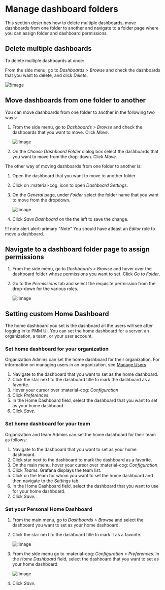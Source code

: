 # Manage dashboard folders

This section describes how to delete multiple dashboards, move dashboards from one folder to another and navigate to a folder page where you can assign folder and dashboard permissions.

## Delete multiple dashboards

To delete multiple dashboards at once:

From the side menu, go to <i class="uil uil-apps"></i> *Dashboards > Browse* and check the dashboards that you want to delete, and click *Delete*.


![!image](../../../images/PMM_Delete_multiple_dashboards.png)

## Move dashboards from one folder to another

You can move dashboards from one folder to another in the following two ways:


1. From the side menu, go to <i class="uil uil-apps"></i> *Dashboards > Browse* and check the dashboards that you want to move. Click *Move*.

    ![!image](../../../images/PMM_Move_dashboards.png)

2. On the *Choose Dashboard Folder* dialog box select the dashboards that you want to move from the drop-down. Click *Move*.

The other way of moving dashboards from one folder to another is:


1. Open the dashboard that you want to move to another folder.
2. Click on :material-cog: icon to open *Dashboard Settings*.
3. On the *General* page, under *Folder* select the folder name that you want to move from the dropdown.

    ![!image](../../../images/PMM_Move_dashboards-way2.png)

4. Click *Save Dashboard* on the the left to save the change.

!!! note alert alert-primary "Note"
    You should have atleast an *Editor* role to move a dashboard.

## Navigate to a dashboard folder page to assign permissions

1. From the side menu, go to <i class="uil uil-apps"></i> *Dashboards > Browse* and hover over the dashboard folder whose permissions you want to set. Click *Go to Folder*.
2. Go to the *Permissions* tab and select the requisite permission from the drop-down for the various roles.

    ![!image](../../../images/PMM_Permissions_dashboards_folder.png)


## Setting custom Home Dashboard

The home dashboard you set is the dashboard all the users will see after logging in to PMM UI. You can set the home dashboard for a server, an organization, a team, or your user account. 

### Set home dashboard for your organization

Organization Admins can set the home dashboard for their organization. For information on managing users in an organization, see [Manage Users](../../../how-to/manage-users.md)

1. Navigate to the dashboard that you want to set as the home dashboard.
2. Click the <i class="uil uil-star"></i> star next to the dashboard title to mark the dashboard as a favorite.
3. Hover your cursor over :material-cog: *Configuration*
4. Click *Preferences*.
5. In the Home Dashboard field, select the dashboard that you want to set as your home dashboard.
6. Click *Save*.


### Set home dashboard for your team

Organization and team Admins can set the home dashboard for their team as follows:

1. Navigate to the dashboard that you want to set as your home dashboard.
2. Click <i class="uil uil-star"></i> star next to the dashboard to mark the dashboard as a favorite.
3. On the main menu, hover your cursor over :material-cog: *Configuration*. 
4. Click *Teams*. Grafana displays the team list.
5. Click on the team for whom you want to set the home dashboard and then navigate to the *Settings* tab.
6. In the Home Dashboard field, select the dashboard that you want to use for your home dashboard.
7. Click *Save*.


### Set your Personal Home Dashboard

1. From the main menu, go to <i class="uil uil-apps"></i> *Dashboards > Browse* and select the dashboard you want to set as your home dashboard.
2. Click the <i class="uil uil-star"></i> star next to the dashboard title to mark it as a favorite.

    ![!image](../../../images/PMM_click_to_add_favorite_dashboard.png)


3. From the side menu go to :material-cog: *Configuration > Preferences*. In the *Home Dashboard* field, select the dashboard that you want to set as your home dashboard. 

    ![!image](../../../images/PMM_set_home_dashboard.png)

4. Click *Save*.
